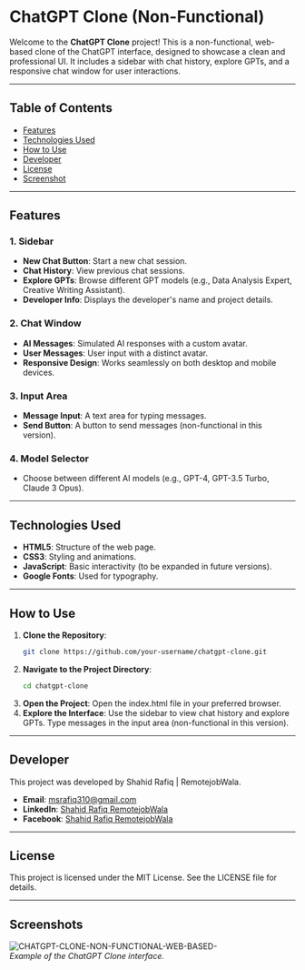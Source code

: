 # ChatGPT Clone (Non-Functional)

Welcome to the **ChatGPT Clone** project! This is a non-functional, web-based clone of the ChatGPT interface, designed to showcase a clean and professional UI. It includes a sidebar with chat history, explore GPTs, and a responsive chat window for user interactions.

---

## Table of Contents
- [Features](#features)
- [Technologies Used](#technologies-used)
- [How to Use](#how-to-use)
- [Developer](#developer)
- [License](#license)
- [Screenshot](#screenshots)

---

## Features

### 1. **Sidebar**
   - **New Chat Button**: Start a new chat session.
   - **Chat History**: View previous chat sessions.
   - **Explore GPTs**: Browse different GPT models (e.g., Data Analysis Expert, Creative Writing Assistant).
   - **Developer Info**: Displays the developer's name and project details.

### 2. **Chat Window**
   - **AI Messages**: Simulated AI responses with a custom avatar.
   - **User Messages**: User input with a distinct avatar.
   - **Responsive Design**: Works seamlessly on both desktop and mobile devices.

### 3. **Input Area**
   - **Message Input**: A text area for typing messages.
   - **Send Button**: A button to send messages (non-functional in this version).

### 4. **Model Selector**
   - Choose between different AI models (e.g., GPT-4, GPT-3.5 Turbo, Claude 3 Opus).

---

## Technologies Used

- **HTML5**: Structure of the web page.
- **CSS3**: Styling and animations.
- **JavaScript**: Basic interactivity (to be expanded in future versions).
- **Google Fonts**: Used for typography.

---

## How to Use

1. **Clone the Repository**:
   ```bash
   git clone https://github.com/your-username/chatgpt-clone.git
2. **Navigate to the Project Directory**:
   ```bash
   cd chatgpt-clone
3. **Open the Project**:
   Open the index.html file in your preferred browser.
4. **Explore the Interface**:
   Use the sidebar to view chat history and explore GPTs.
   Type messages in the input area (non-functional in this version).

---

## Developer

This project was developed by Shahid Rafiq | RemotejobWala.
- **Email**: [msrafiq310@gmail.com](mailto:msrafiq310@gmail.com)
- **LinkedIn**: [Shahid Rafiq RemotejobWala](https://www.linkedin.com/in/shahid-rafiq-remotejobwala)
- **Facebook**: [Shahid Rafiq RemotejobWala](https://www.facebook.com/profile.php?id=100004719165786)

---

## License
This project is licensed under the MIT License. See the LICENSE file for details.

---

## Screenshots

![CHATGPT-CLONE-NON-FUNCTIONAL-WEB-BASED-](./screenshot.png)  
*Example of the ChatGPT Clone interface.*

